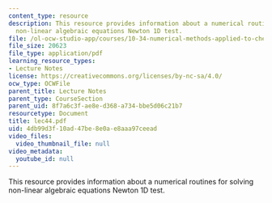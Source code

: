 ```yaml
---
content_type: resource
description: This resource provides information about a numerical routines for solving
  non-linear algebraic equations Newton 1D test.
file: /ol-ocw-studio-app/courses/10-34-numerical-methods-applied-to-chemical-engineering-fall-2005/4db99d3f10ad47be8e0ae8aaa97ceead_lec44.pdf
file_size: 20623
file_type: application/pdf
learning_resource_types:
- Lecture Notes
license: https://creativecommons.org/licenses/by-nc-sa/4.0/
ocw_type: OCWFile
parent_title: Lecture Notes
parent_type: CourseSection
parent_uid: 8f7a6c3f-ae8e-d368-a734-bbe5d06c21b7
resourcetype: Document
title: lec44.pdf
uid: 4db99d3f-10ad-47be-8e0a-e8aaa97ceead
video_files:
  video_thumbnail_file: null
video_metadata:
  youtube_id: null
---
```

This resource provides information about a numerical routines for solving non-linear algebraic equations Newton 1D test.